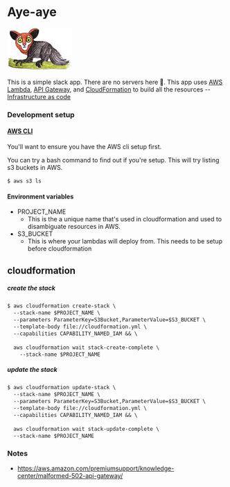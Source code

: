 # Aye-aye
<img src="./docs/aye.png" width="150" height="100">


This is a simple slack app. There are no servers here 💪. This app uses [AWS Lambda](https://aws.amazon.com/lambda/), [API Gateway](https://aws.amazon.com/api-gateway/), and [CloudFormation](https://aws.amazon.com/cloudformation/) to build all the resources -- [Infrastructure as code](https://en.wikipedia.org/wiki/Infrastructure_as_Code) 

### Development setup

#### [AWS CLI](https://aws.amazon.com/cli/)
You'll want to ensure you have the AWS cli setup first.

You can try a bash command to find out if you're setup. This will try listing s3 buckets in AWS.

    $ aws s3 ls


#### Environment variables
* PROJECT_NAME
  - This is the a unique name that's used in cloudformation and used to disambiguate resources in AWS.
* S3_BUCKET
  - This is where your lambdas will deploy from.  This needs to be setup before cloudformation


## cloudformation

##### create the stack

    $ aws cloudformation create-stack \
      --stack-name $PROJECT_NAME \
      --parameters ParameterKey=S3Bucket,ParameterValue=$S3_BUCKET \
      --template-body file://cloudformation.yml \
      --capabilities CAPABILITY_NAMED_IAM && \

      aws cloudformation wait stack-create-complete \
        --stack-name $PROJECT_NAME

##### update the stack

    $ aws cloudformation update-stack \
      --stack-name $PROJECT_NAME \
      --parameters ParameterKey=S3Bucket,ParameterValue=$S3_BUCKET \
      --template-body file://cloudformation.yml \
      --capabilities CAPABILITY_NAMED_IAM && \

      aws cloudformation wait stack-update-complete \
      --stack-name $PROJECT_NAME



### Notes
* https://aws.amazon.com/premiumsupport/knowledge-center/malformed-502-api-gateway/

